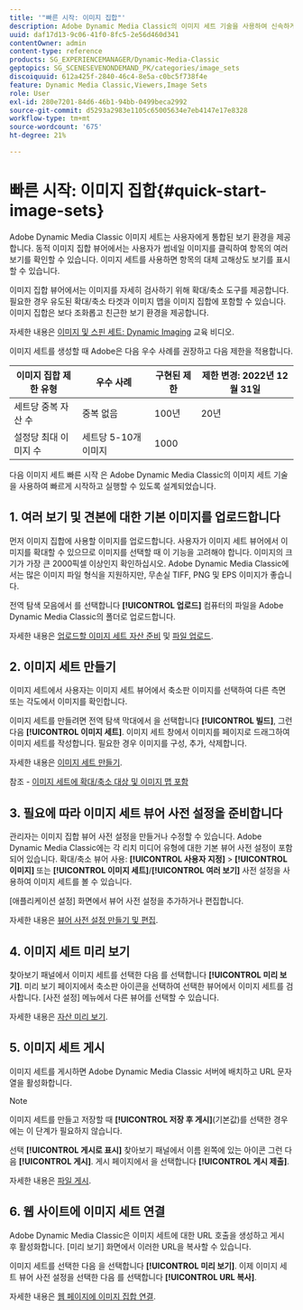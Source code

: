 ```yaml
---
title: '"빠른 시작: 이미지 집합"'
description: Adobe Dynamic Media Classic의 이미지 세트 기술을 사용하여 신속하게 시작하고 실행할 수 있는 이미지 세트 소개 및 빠른 시작 .
uuid: daf17d13-9c06-41f0-8fc5-2e56d460d341
contentOwner: admin
content-type: reference
products: SG_EXPERIENCEMANAGER/Dynamic-Media-Classic
geptopics: SG_SCENESEVENONDEMAND_PK/categories/image_sets
discoiquuid: 612a425f-2840-46c4-8e5a-c0bc5f738f4e
feature: Dynamic Media Classic,Viewers,Image Sets
role: User
exl-id: 280e7201-84d6-46b1-94bb-0499beca2992
source-git-commit: d5293a2983e1105c65005634e7eb4147e17e8328
workflow-type: tm+mt
source-wordcount: '675'
ht-degree: 21%

---
```


# 빠른 시작: 이미지 집합{#quick-start-image-sets}

Adobe Dynamic Media Classic 이미지 세트는 사용자에게 통합된 보기 환경을 제공합니다. 동적 이미지 집합 뷰어에서는 사용자가 썸네일 이미지를 클릭하여 항목의 여러 보기를 확인할 수 있습니다. 이미지 세트를 사용하면 항목의 대체 고해상도 보기를 표시할 수 있습니다.

이미지 집합 뷰어에서는 이미지를 자세히 검사하기 위해 확대/축소 도구를 제공합니다. 필요한 경우 유도된 확대/축소 타겟과 이미지 맵을 이미지 집합에 포함할 수 있습니다. 이미지 집합은 보다 조화롭고 친근한 보기 환경을 제공합니다.

자세한 내용은 [이미지 및 스핀 세트: Dynamic Imaging](https://s7d5.scene7.com/s7viewers/html5/VideoViewer.html?videoserverurl=https://s7d5.scene7.com/is/content/&amp;emailurl=https://s7d5.scene7.com/s7/emailFriend&amp;serverUrl=https://s7d5.scene7.com/is/image/&amp;config=Scene7SharedAssets/Universal_HTML5_Video&amp;contenturl=https://s7d5.scene7.com/skins/&amp;asset=S7tutorials/556_Image%20&amp;%20Spin%20Sets_converted%20renamed_Dynamic%20Imaging-AVS) 교육 비디오.

이미지 세트를 생성할 때 Adobe은 다음 우수 사례를 권장하고 다음 제한을 적용합니다.

| 이미지 집합 제한 유형 | 우수 사례 | 구현된 제한 | 제한 변경: 2022년 12월 31일 |
| --- | --- | --- | --- |
| 세트당 중복 자산 수 | 중복 없음 | 100년 | 20년 |
| 설정당 최대 이미지 수 | 세트당 5-10개 이미지 | 1000 |

다음 이미지 세트 빠른 시작 은 Adobe Dynamic Media Classic의 이미지 세트 기술을 사용하여 빠르게 시작하고 실행할 수 있도록 설계되었습니다.

## 1. 여러 보기 및 견본에 대한 기본 이미지를 업로드합니다

먼저 이미지 집합에 사용할 이미지를 업로드합니다. 사용자가 이미지 세트 뷰어에서 이미지를 확대할 수 있으므로 이미지를 선택할 때 이 기능을 고려해야 합니다. 이미지의 크기가 가장 큰 2000픽셀 이상인지 확인하십시오. Adobe Dynamic Media Classic에서는 많은 이미지 파일 형식을 지원하지만, 무손실 TIFF, PNG 및 EPS 이미지가 좋습니다.

전역 탐색 모음에서 를 선택합니다 **[!UICONTROL 업로드]** 컴퓨터의 파일을 Adobe Dynamic Media Classic의 폴더로 업로드합니다.

자세한 내용은 [업로드할 이미지 세트 자산 준비](preparing-image-set-assets-upload.md#preparing-image-set-assets-for-upload) 및 [파일 업로드](uploading-files.md#uploading-your-files).

## 2. 이미지 세트 만들기

이미지 세트에서 사용자는 이미지 세트 뷰어에서 축소판 이미지를 선택하여 다른 측면 또는 각도에서 이미지를 확인합니다.

이미지 세트를 만들려면 전역 탐색 막대에서 을 선택합니다 **[!UICONTROL 빌드]**, 그런 다음 **[!UICONTROL 이미지 세트]**. 이미지 세트 창에서 이미지를 페이지로 드래그하여 이미지 세트를 작성합니다. 필요한 경우 이미지를 구성, 추가, 삭제합니다.

자세한 내용은 [이미지 세트 만들기](creating-image-set.md#creating-an-image-set).

참조 - [이미지 세트에 확대/축소 대상 및 이미지 맵 포함](/help/including-zoom-targets-image-maps-image-sets.md)

## 3. 필요에 따라 이미지 세트 뷰어 사전 설정을 준비합니다

관리자는 이미지 집합 뷰어 사전 설정을 만들거나 수정할 수 있습니다. Adobe Dynamic Media Classic에는 각 리치 미디어 유형에 대한 기본 뷰어 사전 설정이 포함되어 있습니다. 확대/축소 뷰어 사용: **[!UICONTROL 사용자 지정]** > **[!UICONTROL 이미지]** 또는 **[!UICONTROL 이미지 세트]**/**[!UICONTROL 여러 보기]** 사전 설정을 사용하여 이미지 세트를 볼 수 있습니다.

[애플리케이션 설정] 화면에서 뷰어 사전 설정을 추가하거나 편집합니다.

자세한 내용은 [뷰어 사전 설정 만들기 및 편집](application-setup.md#adding-and-editing-viewer-presets).

## 4. 이미지 세트 미리 보기

찾아보기 패널에서 이미지 세트를 선택한 다음 를 선택합니다 **[!UICONTROL 미리 보기]**. 미리 보기 페이지에서 축소판 아이콘을 선택하여 선택한 뷰어에서 이미지 세트를 검사합니다. [사전 설정] 메뉴에서 다른 뷰어를 선택할 수 있습니다.

자세한 내용은 [자산 미리 보기](previewing-asset.md#previewing-an-asset).

## 5. 이미지 세트 게시

이미지 세트를 게시하면 Adobe Dynamic Media Classic 서버에 배치하고 URL 문자열을 활성화합니다.

>[!NOTE]
>
>이미지 세트를 만들고 저장할 때 **[!UICONTROL 저장 후 게시]**(기본값)를 선택한 경우에는 이 단계가 필요하지 않습니다.

선택 **[!UICONTROL 게시로 표시]** 찾아보기 패널에서 이름 왼쪽에 있는 아이콘 그런 다음 **[!UICONTROL 게시]**. 게시 페이지에서 을 선택합니다 **[!UICONTROL 게시 제출]**.

자세한 내용은 [파일 게시](publishing-files.md#publishing-files).

## 6. 웹 사이트에 이미지 세트 연결

Adobe Dynamic Media Classic은 이미지 세트에 대한 URL 호출을 생성하고 게시 후 활성화합니다. [미리 보기] 화면에서 이러한 URL을 복사할 수 있습니다.

이미지 세트를 선택한 다음 을 선택합니다 **[!UICONTROL 미리 보기]**. 이제 이미지 세트 뷰어 사전 설정을 선택한 다음 를 선택합니다 **[!UICONTROL URL 복사]**.

자세한 내용은 [웹 페이지에 이미지 집합 연결](linking-image-set-web-page.md#linking-an-image-set-to-a-web-page).
